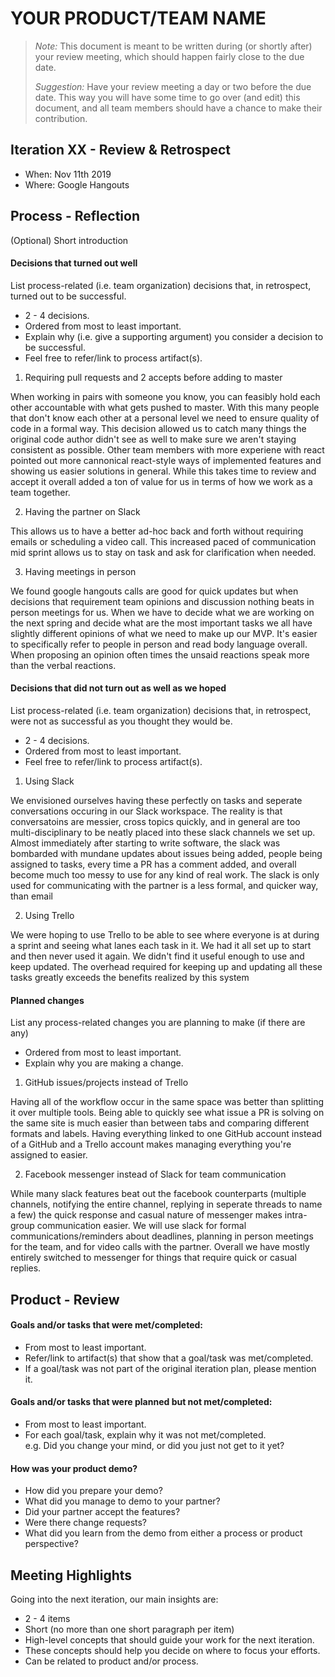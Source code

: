 # YOUR PRODUCT/TEAM NAME

 > _Note:_ This document is meant to be written during (or shortly after) your review meeting, which should happen fairly close to the due date.      
 >      
 > _Suggestion:_ Have your review meeting a day or two before the due date. This way you will have some time to go over (and edit) this document, and all team members should have a chance to make their contribution.


## Iteration XX - Review & Retrospect

 * When: Nov 11th 2019
 * Where: Google Hangouts

## Process - Reflection

(Optional) Short introduction

#### Decisions that turned out well

List process-related (i.e. team organization) decisions that, in retrospect, turned out to be successful.

 * 2 - 4 decisions.
 * Ordered from most to least important.
 * Explain why (i.e. give a supporting argument) you consider a decision to be successful.
 * Feel free to refer/link to process artifact(s).


1. Requiring pull requests and 2 accepts before adding to master

  When working in pairs  with someone you know, you can feasibly hold each other accountable with what gets pushed to master. With this many people that don't know each other at a personal level we need to ensure quality of code in a formal way. This decision allowed us to catch many things the original code author didn't see as well to make sure we aren't staying consistent as possible. Other team members with more experiene with react pointed out more cannonical react-style ways of implemented features and showing us easier solutions in general. While this takes time to review and accept it overall added a ton of value for us in terms of how we work as a team together.

2. Having the partner on Slack

  This allows us to have a better ad-hoc back and forth without requiring emails or scheduling a video call. This increased paced of communication mid sprint allows us to stay on task and ask for clarification when needed. 


3. Having meetings in person

  We found google hangouts calls are good for quick updates but when decisions that requirement team opinions and discussion nothing beats in person meetings for us. When we have to decide what we are working on the next spring and decide what are the most important tasks we all have slightly different opinions of what we need to make up our MVP. It's easier to specifically refer to people in person and read body language overall. When proposing an opinion often times the unsaid reactions speak more than the verbal reactions.

#### Decisions that did not turn out as well as we hoped

List process-related (i.e. team organization) decisions that, in retrospect, were not as successful as you thought they would be.

 * 2 - 4 decisions.
 * Ordered from most to least important.
 * Feel free to refer/link to process artifact(s).

1. Using Slack

  We envisioned  ourselves having these perfectly on tasks and seperate conversations occuring in our Slack workspace. The reality is that conversatoins are messier, cross topics quickly, and in general are too multi-disciplinary to be neatly placed into these slack channels we set up. Almost immediately after starting to write software, the slack was bombarded with mundane updates about issues being added, people being assigned to tasks, every time a PR has a comment added, and overall become much too messy to use for any kind of real work. The slack is only used for communicating with the partner is a less formal, and quicker way, than email

2. Using Trello

  We were hoping to use Trello to be able to see where everyone is at during a sprint and seeing what lanes each task in it. We had it all set up to start and then never used it again. We didn't find it useful enough to use and keep updated. The overhead required for keeping up and updating all these tasks greatly exceeds the benefits realized by this system

 

#### Planned changes

List any process-related changes you are planning to make (if there are any)

 * Ordered from most to least important.
 * Explain why you are making a change.

1. GitHub issues/projects instead of Trello

  Having all of the workflow occur in the same space was better than splitting it over multiple tools. Being able to quickly see what issue a PR is solving on the same site is much easier than between tabs and comparing different formats and labels. Having everything linked to one GitHub account instead of a GitHub and a Trello account makes managing everything you're assigned to easier.

2. Facebook messenger instead of Slack for team communication

  While many slack features beat out the facebook counterparts (multiple channels, notifying the entire channel, replying in seperate threads to name a few) the quick response and casual nature of messenger makes intra-group communication easier. We will use slack for formal communications/reminders about deadlines, planning in person meetings for the team, and for video calls with the partner. Overall we have mostly entirely switched to messenger for things that require quick or casual replies.


## Product - Review

#### Goals and/or tasks that were met/completed:

 * From most to least important.
 * Refer/link to artifact(s) that show that a goal/task was met/completed.
 * If a goal/task was not part of the original iteration plan, please mention it.

#### Goals and/or tasks that were planned but not met/completed:

 * From most to least important.
 * For each goal/task, explain why it was not met/completed.      
   e.g. Did you change your mind, or did you just not get to it yet?

#### How was your product demo?
 * How did you prepare your demo?
 * What did you manage to demo to your partner?
 * Did your partner accept the features?
 * Were there change requests?
 * What did you learn from the demo from either a process or product perspective?

## Meeting Highlights

Going into the next iteration, our main insights are:

 * 2 - 4 items
 * Short (no more than one short paragraph per item)
 * High-level concepts that should guide your work for the next iteration.
 * These concepts should help you decide on where to focus your efforts.
 * Can be related to product and/or process.